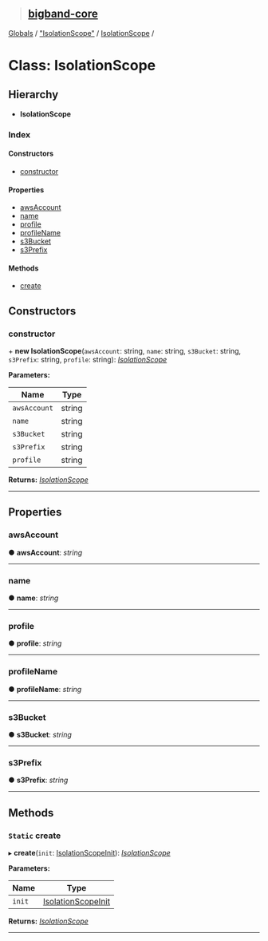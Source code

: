 > ## [bigband-core](../README.md)

[Globals](../globals.md) / ["IsolationScope"](../modules/_isolationscope_.md) / [IsolationScope](_isolationscope_.isolationscope.md) /

# Class: IsolationScope

## Hierarchy

* **IsolationScope**

### Index

#### Constructors

* [constructor](_isolationscope_.isolationscope.md#constructor)

#### Properties

* [awsAccount](_isolationscope_.isolationscope.md#awsaccount)
* [name](_isolationscope_.isolationscope.md#name)
* [profile](_isolationscope_.isolationscope.md#profile)
* [profileName](_isolationscope_.isolationscope.md#profilename)
* [s3Bucket](_isolationscope_.isolationscope.md#s3bucket)
* [s3Prefix](_isolationscope_.isolationscope.md#s3prefix)

#### Methods

* [create](_isolationscope_.isolationscope.md#static-create)

## Constructors

###  constructor

\+ **new IsolationScope**(`awsAccount`: string, `name`: string, `s3Bucket`: string, `s3Prefix`: string, `profile`: string): *[IsolationScope](_isolationscope_.isolationscope.md)*

**Parameters:**

Name | Type |
------ | ------ |
`awsAccount` | string |
`name` | string |
`s3Bucket` | string |
`s3Prefix` | string |
`profile` | string |

**Returns:** *[IsolationScope](_isolationscope_.isolationscope.md)*

___

## Properties

###  awsAccount

● **awsAccount**: *string*

___

###  name

● **name**: *string*

___

###  profile

● **profile**: *string*

___

###  profileName

● **profileName**: *string*

___

###  s3Bucket

● **s3Bucket**: *string*

___

###  s3Prefix

● **s3Prefix**: *string*

___

## Methods

### `Static` create

▸ **create**(`init`: [IsolationScopeInit](../interfaces/_isolationscope_.isolationscopeinit.md)): *[IsolationScope](_isolationscope_.isolationscope.md)*

**Parameters:**

Name | Type |
------ | ------ |
`init` | [IsolationScopeInit](../interfaces/_isolationscope_.isolationscopeinit.md) |

**Returns:** *[IsolationScope](_isolationscope_.isolationscope.md)*

___